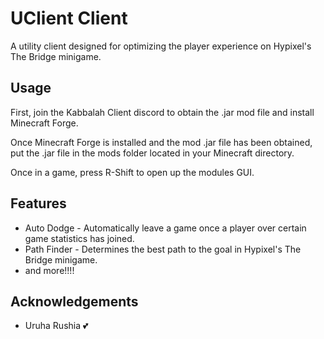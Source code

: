 # UClient Client

A utility client designed for optimizing the player experience on Hypixel's The Bridge minigame.


## Usage

First, join the Kabbalah Client discord to obtain the .jar mod file and install Minecraft Forge.

Once Minecraft Forge is installed and the mod .jar file has been obtained, put the .jar file in the mods folder located in your Minecraft directory.

Once in a game, press R-Shift to open up the modules GUI.

## Features
- Auto Dodge - Automatically leave a game once a player over certain game statistics has joined.
- Path Finder - Determines the best path to the goal in Hypixel's The Bridge minigame.
- and more!!!!

## Acknowledgements

 - Uruha Rushia 💕
